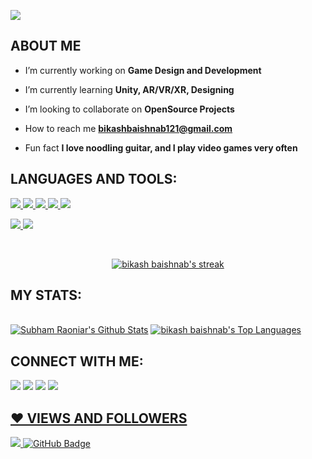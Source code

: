 <p><img align= "center" src="https://github.com/30-bikash/30-bikash/blob/main/standard.gif"/></p>



##     ABOUT ME

-  I’m currently working on **Game Design and Development**

-  I’m currently learning **Unity, AR/VR/XR, Designing**

-  I’m looking to collaborate on **OpenSource Projects**

-  How to reach me **bikashbaishnab121@gmail.com**

-  Fun fact **I love noodling guitar, and I play video games very often**

##  LANGUAGES AND TOOLS:

<p float="left"> 
    <a href="https://www.java.com" target="_blank"> <img src="https://img.icons8.com/color/48/000000/java-coffee-cup-logo.png"/> 
    </a>
    <a href="https://developer.mozilla.org/en-US/docs/Web/JavaScript" target="_blank"> <img src="https://img.icons8.com/color/48/000000/javascript.png"/> </a>
    <a href="https://www.w3.org/html/" target="_blank"> <img src="https://img.icons8.com/color/48/000000/html-5.png"/> </a> 
    <a href="https://www.w3schools.com/css/" target="_blank"> <img src="https://img.icons8.com/color/48/000000/css3.png"/> </a>
    <a href="https://www.python.org" target="_blank"> <img src="https://img.icons8.com/color/48/000000/python.png"/> </a> 


<a href="https://git-scm.com/" target="_blank"> <img src="https://img.icons8.com/color/48/000000/git.png"/> </a>
<a href="https://www.googleadservices.com/pagead/aclk?sa=L&ai=DChcSEwjwsfGijJ_0AhVLHSsKHVrTCYcYABAAGgJzZg&ohost=www.google.com&cid=CAESQeD2LoC8UCGmvLIa7gGX9N75vRSh2tthdodlf9sJX2dRmAkFAqCaQqFaXR9DGiaA3AwRR3_N293WftzsF1mDuA6o&sig=AOD64_3lyCVkPifxZ1BQhkWh9ohX_KnwgA&q&adurl&ved=2ahUKEwin_OiijJ_0AhUVxzgGHXobCBUQ0Qx6BAgCEAE" target="_blank"> <img src="https://img.icons8.com/ios-filled/50/000000/unity.png"/>

</p>

<!-- [![React Badge](https://img.shields.io/badge/-React-61DBFB?style=for-the-badge&labelColor=black&logo=react&logoColor=61DBFB)](#)  [![Javascript Badge](https://img.shields.io/badge/-Javascript-F0DB4F?style=for-the-badge&labelColor=black&logo=javascript&logoColor=F0DB4F)](#) [![Typescript Badge](https://img.shields.io/badge/-Typescript-007acc?style=for-the-badge&labelColor=black&logo=typescript&logoColor=007acc)](#) [![Nodejs Badge](https://img.shields.io/badge/-Nodejs-3C873A?style=for-the-badge&labelColor=black&logo=node.js&logoColor=3C873A)](#) [![GraphQL Badge](https://img.shields.io/badge/-GraphQl-e535ab?style=for-the-badge&labelColor=black&logo=node.js&logoColor=e535ab)](#) -->
<br/>

<p align="center">

   <a href="https://github.com/30-bikash/github-readme-streak-stats">
        <img title="🔥 Get streak stats for your profile at git.io/streak-stats" alt="bikash baishnab's streak" src="https://github-readme-streak-stats.herokuapp.com/?user=30-bikash&theme=chartreuse-dark"/>
    </a>
</p>

## MY STATS:

  <br/>
    <a href="https://github.com/30-bikash/github-readme-stats"><img alt="Subham Raoniar's Github Stats" src="https://github-readme-stats.vercel.app/api?username=30-bikash&show_icons=true&count_private=true&theme=chartreuse-dark" /></a>
  <a href="https://github.com/30-bikash/github-readme-stats"><img alt="bikash baishnab's Top Languages" src="https://github-readme-stats.vercel.app/api/top-langs/?username=30-bikash&langs_count=8&count_private=true&layout=compact&theme=react&hide_border=true&bg_color=0D1117" /></a>
  <br/>
  


## CONNECT WITH ME:

<p align="left">

<a href = "https://www.linkedin.com/in/bikash-baishnab-813872192/"><img src="https://img.icons8.com/fluent/48/000000/linkedin.png"/></a>
<a href = https://twitter.com/Bikash_30)><img src="https://img.icons8.com/fluent/48/000000/twitter.png"/></a>
<a href = "https://www.instagram.com/___bikash30___/"><img src="https://img.icons8.com/fluent/48/000000/instagram-new.png"/></a>
<a href = "https://dev.to/30bikash"><img src="https://img.icons8.com/windows/64/000000/dev.png"/>
</p>

## ❤ VIEWS AND FOLLOWERS

<a href="https://github.com/Meghna-DAS/github-profile-views-counter">
    <img src="https://komarev.com/ghpvc/?username=30-bikash&color=lightgrey">
</a>
<a href="https://github.com/30-bikash?tab=followers"><img src="https://img.shields.io/github/followers/30-bikash?label=Followers&style=social" alt="GitHub Badge"></a>
